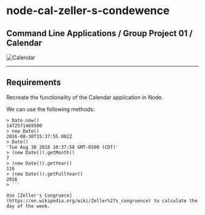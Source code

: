 # node-cal-zeller-s-condewence
## Command Line Applications / Group Project 01 / Calendar

![Calendar](calendarScrn.jpg?raw=true "Calendar Screenshot")
***

## Requirements
Recreate the functionality of the Calendar application in Node.  

We can use the following methods:
```
> Date.now()
1472571469500
> new Date()
2016-08-30T15:37:55.002Z
> Date()
'Tue Aug 30 2016 10:37:58 GMT-0500 (CDT)'
> (new Date()).getMonth()
7
> (new Date()).getYear()
116
> (new Date()).getFullYear()
2016
> ```

Use [Zeller's Congruece](https://en.wikipedia.org/wiki/Zeller%27s_congruence) to calculate the day of the week.
